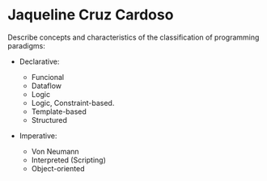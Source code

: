 # Jaqueline Cruz Cardoso 

Describe concepts and characteristics of the classification of programming paradigms:

* Declarative:
  - Funcional
  - Dataflow
  - Logic
  - Logic, Constraint-based.
  - Template-based
  - Structured

* Imperative:
  - Von Neumann
  - Interpreted (Scripting)
  - Object-oriented
